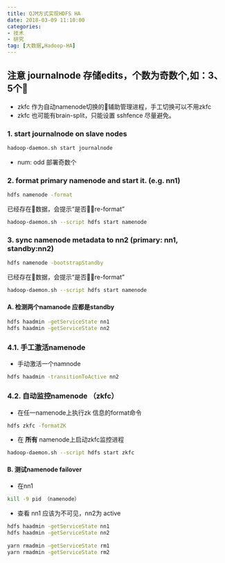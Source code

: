 ```yaml
---
title: QJM方式实现HDFS HA
date: 2018-03-09 11:10:00
categories: 
- 技术
- 研究
tag: [大数据,Hadoop-HA]
---
```

## 注意 journalnode 存储edits，个数为奇数个,如：3、5个  
- zkfc 作为自动namenode切换的辅助管理进程，手工切换可以不用zkfc  
- zkfc 也可能有brain-split，只能设置 sshfence 尽量避免。



### 1. start journalnode on slave nodes
```bash
hadoop-daemon.sh start journalnode
```
- num: odd 部署奇数个
### 2. format primary namenode and start it. (e.g. nn1) 
```bash 
hdfs namenode -format  
```
已经存在数据，会提示“是否re-format”
```bash
hadoop-daemon.sh --script hdfs start namenode
```
### 3. sync namenode metadata to nn2 (primary: nn1, standby:nn2)  
```bash
hdfs namenode -bootstrapStandby  
```

已经存在数据，会提示“是否re-format”

```bash
hadoop-daemon.sh --script hdfs start namenode
```
#### A. 检测两个namanode 应都是standby
```bash
hdfs haadmin -getServiceState nn1
hdfs haadmin -getServiceState nn2
```
### 4.1. 手工激活namenode
- 手动激活一个namnode  
```bash
hdfs haadmin -transitionToActive nn2
```

### 4.2. 自动监控namenode （zkfc）

- 在任一namenode上执行zk 信息的format命令  
```bash
hdfs zkfc -formatZK  
```
- 在 __所有__ namenode上启动zkfc监控进程  
```bash
hadoop-daemon.sh --script hdfs start zkfc  
```
#### B. 测试namenode failover
- 在nn1  
```bash
kill -9 pid （namenode） 
```
- 查看 nn1 应该为不可见，nn2为 active  
```bash
hdfs haadmin -getServiceState nn1  
hdfs haadmin -getServiceState nn2
  
yarn rmadmin -getServiceState rm1
yarn rmadmin -getServiceState rm2
```